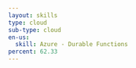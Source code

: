 ```yaml
---
layout: skills
type: cloud
sub-type: cloud
en-us:
  skill: Azure - Durable Functions
percent: 62.33
---
```

